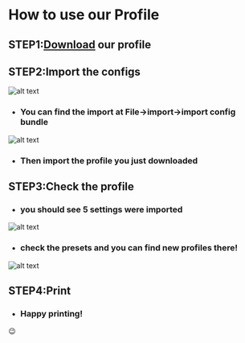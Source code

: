 # How to use our Profile
## STEP1:[Download](https://github.com/Prorifi3D-Official/Prorifi3D-Upgrades/tree/main/Original%20i3%20series%20Upgrade%20Kits/Slicer%20Profile/PrusaSlicer_config_Prorifi3D_bundle.ini) our profile

## STEP2:Import the configs
![alt text](https://github.com/Prorifi3D-Official/Prorifi3D-Upgrades/blob/main/Original%20i3%20series%20Upgrade%20Kits/Slicer%20Profile/src/pic1.png)
- ### You can find the import at File->import->import config bundle
![alt text](https://github.com/Prorifi3D-Official/Prorifi3D-Upgrades/tree/main/Original%20i3%20series%20Upgrade%20Kits/Slicer%20Profile/src/pic2.png)
- ### Then import the profile you just downloaded

## STEP3:Check the profile
- ### you should see 5 settings were imported
![alt text](https://github.com/Prorifi3D-Official/Prorifi3D-Upgrades/tree/main/Original%20i3%20series%20Upgrade%20Kits/Slicer%20Profile/src/pic3.png)
- ### check the presets and you can find new profiles there!
![alt text](https://github.com/Prorifi3D-Official/Prorifi3D-Upgrades/tree/main/Original%20i3%20series%20Upgrade%20Kits/Slicer%20Profile/src/pic4.png)

## STEP4:Print
- ### Happy printing!
:wink:
